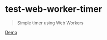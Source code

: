 # test-web-worker-timer
> Simple timer using Web Workers

[Demo](https://rendfall.github.io/test-web-worker-timer/)

